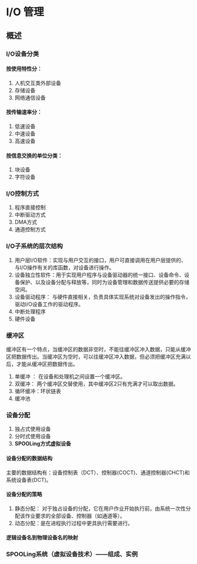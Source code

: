 # I/O 管理  

## 概述  

### I/O设备分类  

#### 按使用特性分：  

1. 人机交互类外部设备  
2. 存储设备  
3. 网络通信设备  

#### 按传输速率分：  

1. 低速设备  
2. 中速设备  
3. 高速设备  

#### 按信息交换的单位分类：  

1. 块设备  
2. 字符设备  

### I/O控制方式  

1. 程序直接控制  
2. 中断驱动方式  
3. DMA方式  
4. 通道控制方式  

### I/O子系统的层次结构  

1. 用户层I/O软件：实现与用户交互的接口，用户可直接调用在用户层提供的、与I/O操作有关的库函数，对设备进行操作。  
2. 设备独立性软件：用于实现用户程序与设备驱动器的统一接口、设备命令、设备保护、以及设备分配与释放等，同时为设备管理和数据传送提供必要的存储空间。  
3. 设备驱动程序： 与硬件直接相关，负责具体实现系统对设备发出的操作指令，驱动I/O设备工作的驱动程序。  
4. 中断处理程序  
5. 硬件设备  

### 缓冲区  

缓冲区有一个特点，当缓冲区的数据非空时，不能往缓冲区冲入数据，只能从缓冲区把数据传出。当缓冲区为空时，可以往缓冲区冲入数据，但必须把缓冲区充满以后，才能从缓冲区把数据传出。  

1. 单缓冲 ： 在设备和处理机之间设置一个缓冲区。  
2. 双缓冲： 两个缓冲区交替使用，其中缓冲区2只有充满才可以取出数据。  
3. 循环缓冲：环状链表  
4. 缓冲池  

### 设备分配  

1. 独占式使用设备  
2. 分时式使用设备  
3. **SPOOLing方式虚拟设备** 

#### 设备分配的数据结构  

主要的数据结构有：设备控制表（DCT）、控制器(COCT)、通道控制器(CHCT)和系统设备表(DCT)。  

#### 设备分配的策略  

1. 静态分配： 对于独占设备的分配，它在用户作业开始执行前，由系统一次性分配该作业要求的全部设备、控制器（如通道等）。  
2. 动态分配：是在进程执行过程中更具执行需要进行。  

#### 逻辑设备名到物理设备名的映射  

### SPOOLing系统（虚拟设备技术）——组成、实例